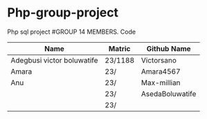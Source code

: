 # Php-group-project
Php sql project
#GROUP 14 MEMBERS.
Code

| Name | Matric | Github Name |
|---|---|---|
| Adegbusi victor boluwatife | 23/1188 | Victorsano |
| Amara | 23/ | Amara4567 |
| Anu | 23/ | Max-millian |
|  | 23/ | AsedaBoluwatife |
|  | 23/ |  |
